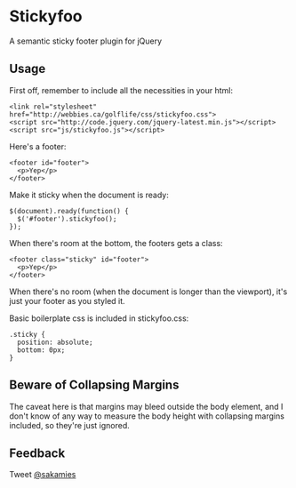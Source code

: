 Stickyfoo
===

A semantic sticky footer plugin for jQuery

Usage
---

First off, remember to include all the necessities in your html:

```
<link rel="stylesheet" href="http://webbies.ca/golflife/css/stickyfoo.css">
<script src="http://code.jquery.com/jquery-latest.min.js"></script>
<script src="js/stickyfoo.js"></script>
```

Here's a footer:

```
<footer id="footer">
  <p>Yep</p>
</footer>
```

Make it sticky when the document is ready:

```
$(document).ready(function() {
  $('#footer').stickyfoo();
});
```

When there's room at the bottom, the footers gets a class:

```
<footer class="sticky" id="footer">
  <p>Yep</p>
</footer>
```

When there's no room (when the document is longer than the viewport), it's just your footer as you styled it.

Basic boilerplate css is included in stickyfoo.css:

```
.sticky {
  position: absolute;
  bottom: 0px;
}
```

Beware of Collapsing Margins
---

The caveat here is that margins may bleed outside the body element, and I don't know of any way to measure the body height with collapsing margins included, so they're just ignored.

Feedback
---

Tweet <a href="http://twitter.com/sakamies">@sakamies</a>